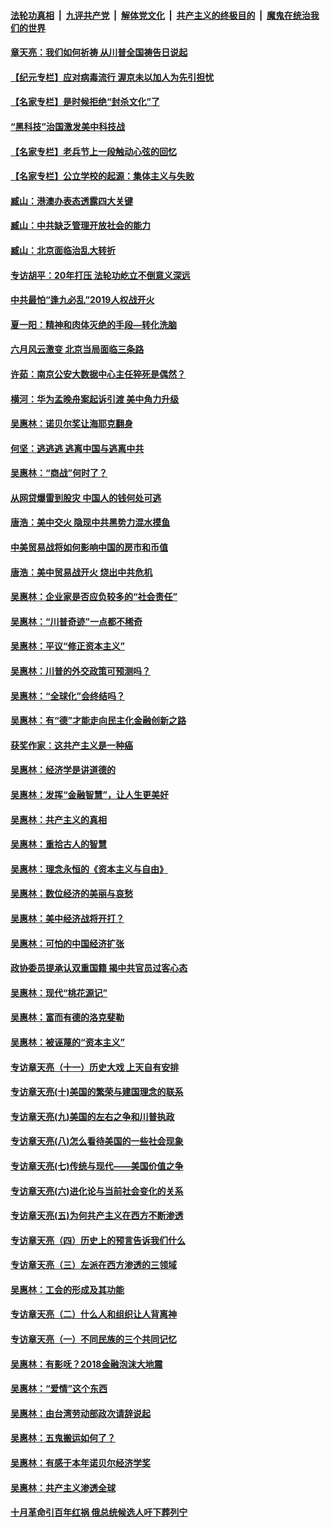 

####  [法轮功真相](../../../../basic/blob/master/README.md?t=06042101) &nbsp;|&nbsp; [九评共产党](../../../../9ping.md/blob/master/README.md?t=06042101) &nbsp;|&nbsp; [解体党文化](../../../../jtdwh.md/blob/master/README.md?t=06042101)  &nbsp;|&nbsp; [共产主义的终极目的](../../../../gczydzjmd.md/blob/master/README.md?t=06042101) &nbsp;|&nbsp; [魔鬼在统治我们的世界](../../../../mgztzwmdsj.md/blob/master/README.md?t=06042101) 

#### [章天亮：我们如何祈祷 从川普全国祷告日说起](../pages/nsc423/n11944627.md?t=06042101) 

#### [【纪元专栏】应对病毒流行 渥京未以加人为先引担忧](../pages/nsc423/n11875714.md?t=06042101) 

#### [【名家专栏】是时候拒绝“封杀文化”了](../pages/nsc423/n11814093.md?t=06042101) 

#### [“黑科技”治国激发美中科技战](../pages/nsc423/n11638056.md?t=06042101) 

#### [【名家专栏】老兵节上一段触动心弦的回忆](../pages/nsc423/n11646016.md?t=06042101) 

#### [【名家专栏】公立学校的起源：集体主义与失败](../pages/nsc423/n11601833.md?t=06042101) 

#### [臧山：港澳办表态透露四大关键](../pages/nsc423/n11421628.md?t=06042101) 

#### [臧山：中共缺乏管理开放社会的能力](../pages/nsc423/n11407457.md?t=06042101) 

#### [臧山：北京面临治乱大转折](../pages/nsc423/n11406895.md?t=06042101) 

#### [专访胡平：20年打压 法轮功屹立不倒意义深远](../pages/nsc423/n11398800.md?t=06042101) 

#### [中共最怕“逢九必乱”2019人权战开火](../pages/nsc423/n11385248.md?t=06042101) 

#### [夏一阳：精神和肉体灭绝的手段—转化洗脑](../pages/nsc423/n11368250.md?t=06042101) 

#### [六月风云激变 北京当局面临三条路](../pages/nsc423/n11313668.md?t=06042101) 

#### [许茹：南京公安大数据中心主任猝死是偶然？](../pages/nsc423/n11064744.md?t=06042101) 

#### [横河：华为孟晚舟案起诉引渡 美中角力升级](../pages/nsc423/n11027230.md?t=06042101) 

#### [吴惠林：诺贝尔奖让海耶克翻身](../pages/nsc423/n10890049.md?t=06042101) 

#### [何坚：逃逃逃 逃离中国与逃离中共](../pages/nsc423/n10592891.md?t=06042101) 

#### [吴惠林：“商战”何时了？](../pages/nsc423/n10573558.md?t=06042101) 

#### [从网贷爆雷到股灾 中国人的钱何处可逃](../pages/nsc423/n10572800.md?t=06042101) 

#### [唐浩：美中交火 隐现中共黑势力混水摸鱼](../pages/nsc423/n10544040.md?t=06042101) 

#### [中美贸易战将如何影响中国的房市和币值](../pages/nsc423/n10543697.md?t=06042101) 

#### [唐浩：美中贸易战开火 烧出中共危机](../pages/nsc423/n10540126.md?t=06042101) 

#### [吴惠林：企业家是否应负较多的“社会责任”](../pages/nsc423/n10535022.md?t=06042101) 

#### [吴惠林：“川普奇迹”一点都不稀奇](../pages/nsc423/n10512808.md?t=06042101) 

#### [吴惠林：平议“修正资本主义”](../pages/nsc423/n10495724.md?t=06042101) 

#### [吴惠林：川普的外交政策可预测吗？](../pages/nsc423/n10462387.md?t=06042101) 

#### [吴惠林：“全球化”会终结吗？](../pages/nsc423/n10452838.md?t=06042101) 

#### [吴惠林：有“德”才能走向民主化金融创新之路](../pages/nsc423/n10432292.md?t=06042101) 

#### [获奖作家：这共产主义是一种癌](../pages/nsc423/n10431541.md?t=06042101) 

#### [吴惠林：经济学是讲道德的](../pages/nsc423/n10398014.md?t=06042101) 

#### [吴惠林：发挥“金融智慧”，让人生更美好](../pages/nsc423/n10375019.md?t=06042101) 

#### [吴惠林：共产主义的真相](../pages/nsc423/n10351394.md?t=06042101) 

#### [吴惠林：重拾古人的智慧](../pages/nsc423/n10337691.md?t=06042101) 

#### [吴惠林：理念永恒的《资本主义与自由》](../pages/nsc423/n10316274.md?t=06042101) 

#### [吴惠林：数位经济的美丽与哀愁](../pages/nsc423/n10292946.md?t=06042101) 

#### [吴惠林：美中经济战将开打？](../pages/nsc423/n10258825.md?t=06042101) 

#### [吴惠林：可怕的中国经济扩张](../pages/nsc423/n10219147.md?t=06042101) 

#### [政协委员提承认双重国籍 揭中共官员过客心态](../pages/nsc423/n10208809.md?t=06042101) 

#### [吴惠林：现代“桃花源记”](../pages/nsc423/n10185234.md?t=06042101) 

#### [吴惠林：富而有德的洛克斐勒](../pages/nsc423/n10142264.md?t=06042101) 

#### [吴惠林：被诬蔑的“资本主义”](../pages/nsc423/n10124816.md?t=06042101) 

#### [专访章天亮（十一）历史大戏 上天自有安排](../pages/nsc423/n10094905.md?t=06042101) 

#### [专访章天亮(十)美国的繁荣与建国理念的联系](../pages/nsc423/n10094899.md?t=06042101) 

#### [专访章天亮(九)美国的左右之争和川普执政](../pages/nsc423/n10094889.md?t=06042101) 

#### [专访章天亮(八)怎么看待美国的一些社会现象](../pages/nsc423/n10094857.md?t=06042101) 

#### [专访章天亮(七)传统与现代——美国价值之争](../pages/nsc423/n10093140.md?t=06042101) 

#### [专访章天亮(六)进化论与当前社会变化的关系](../pages/nsc423/n10092036.md?t=06042101) 

#### [专访章天亮(五)为何共产主义在西方不断渗透](../pages/nsc423/n10083620.md?t=06042101) 

#### [专访章天亮（四）历史上的预言告诉我们什么](../pages/nsc423/n10083606.md?t=06042101) 

#### [专访章天亮（三）左派在西方渗透的三领域](../pages/nsc423/n10081115.md?t=06042101) 

#### [吴惠林：工会的形成及其功能](../pages/nsc423/n10080633.md?t=06042101) 

#### [专访章天亮（二）什么人和组织让人背离神](../pages/nsc423/n10076637.md?t=06042101) 

#### [专访章天亮（一）不同民族的三个共同记忆](../pages/nsc423/n10074188.md?t=06042101) 

#### [吴惠林：有影呒？2018金融泡沫大地震](../pages/nsc423/n10040534.md?t=06042101) 

#### [吴惠林：“爱情”这个东西](../pages/nsc423/n10019423.md?t=06042101) 

#### [吴惠林：由台湾劳动部政次请辞说起](../pages/nsc423/n9979679.md?t=06042101) 

#### [吴惠林：五鬼搬运如何了？](../pages/nsc423/n9925338.md?t=06042101) 

#### [吴惠林：有感于本年诺贝尔经济学奖](../pages/nsc423/n9871883.md?t=06042101) 

#### [吴惠林：共产主义渗透全球](../pages/nsc423/n9812748.md?t=06042101) 

#### [十月革命引百年红祸 俄总统候选人吁下葬列宁](../pages/nsc423/n9810182.md?t=06042101) 

